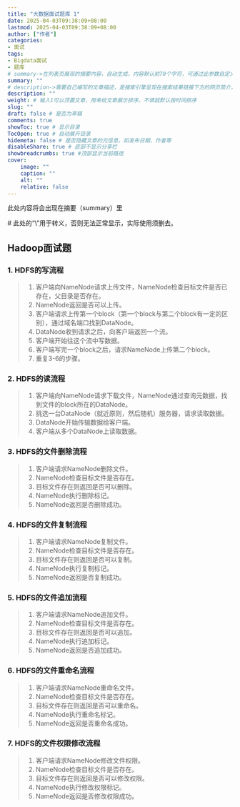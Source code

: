 ```yaml
---
title: "大数据面试题库 1"
date: 2025-04-03T09:38:09+08:00
lastmod: 2025-04-03T09:38:09+08:00
author: ["作者"]
categories:
- 面试
tags:
- Bigdata面试
- 题库
# summary->在列表页展现的摘要内容，自动生成，内容默认前70个字符，可通过此参数自定义，一般无需专门设置
summary: ""
# description->需要自己编写的文章描述，是搜索引擎呈现在搜索结果链接下方的网页简介，建议设置
description: ""
weight: # 输入1可以顶置文章，用来给文章展示排序，不填就默认按时间排序
slug: ""
draft: false # 是否为草稿
comments: true
showToc: true # 显示目录
TocOpen: true # 自动展开目录
hidemeta: false # 是否隐藏文章的元信息，如发布日期、作者等
disableShare: true # 底部不显示分享栏
showbreadcrumbs: true #顶部显示当前路径
cover:
    image: ""
    caption: ""
    alt: ""
    relative: false
---
```


此处内容将会出现在摘要（summary）里

<!--\more--> # 此处的“\”用于转义，否则无法正常显示，实际使用须删去。

## Hadoop面试题
### 1. HDFS的写流程
> 1. 客户端向NameNode请求上传文件，NameNode检查目标文件是否已存在，父目录是否存在。
> 2. NameNode返回是否可以上传。
> 3. 客户端请求上传第一个block（第一个block与第二个block有一定的区别），通过域名端口找到DataNode。
> 4. DataNode收到请求之后，向客户端返回一个流。
> 5. 客户端开始往这个流中写数据。
> 6. 客户端写完一个block之后，请求NameNode上传第二个block。
> 7. 重复3-6的步骤。
### 2. HDFS的读流程
> 1. 客户端向NameNode请求下载文件，NameNode通过查询元数据，找到文件的block所在的DataNode。
> 2. 挑选一台DataNode（就近原则，然后随机）服务器，请求读取数据。
> 3. DataNode开始传输数据给客户端。
> 4. 客户端从多个DataNode上读取数据。
### 3. HDFS的文件删除流程
> 1. 客户端请求NameNode删除文件。
> 2. NameNode检查目标文件是否存在。
> 3. 目标文件存在则返回是否可以删除。
> 4. NameNode执行删除标记。
> 5. NameNode返回是否删除成功。
### 4. HDFS的文件复制流程
> 1. 客户端请求NameNode复制文件。
> 2. NameNode检查目标文件是否存在。
> 3. 目标文件存在则返回是否可以复制。
> 4. NameNode执行复制标记。
> 5. NameNode返回是否复制成功。
### 5. HDFS的文件追加流程
> 1. 客户端请求NameNode追加文件。
> 2. NameNode检查目标文件是否存在。
> 3. 目标文件存在则返回是否可以追加。
> 4. NameNode执行追加标记。
> 5. NameNode返回是否追加成功。
### 6. HDFS的文件重命名流程
> 1. 客户端请求NameNode重命名文件。
> 2. NameNode检查目标文件是否存在。
> 3. 目标文件存在则返回是否可以重命名。
> 4. NameNode执行重命名标记。
> 5. NameNode返回是否重命名成功。
### 7. HDFS的文件权限修改流程
> 1. 客户端请求NameNode修改文件权限。
> 2. NameNode检查目标文件是否存在。
> 3. 目标文件存在则返回是否可以修改权限。
> 4. NameNode执行修改权限标记。
> 5. NameNode返回是否修改权限成功。
